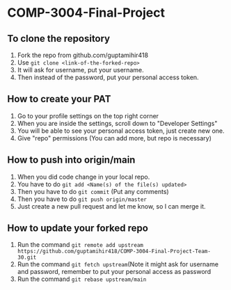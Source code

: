 # COMP-3004-Final-Project

## To clone the repository

1) Fork the repo from github.com/guptamihir418
2) Use `git clone <link-of-the-forked-repo>`
3) It will ask for username, put your username.
4) Then instead of the password, put your personal access token.

## How to create your PAT

1) Go to your profile settings on the top right corner
2) When you are inside the settings, scroll down to "Developer Settings"
3) You will be able to see your personal access token, just create new one. 
4) Give "repo" permissions (You can add more, but repo is necessary)


## How to push into origin/main

1) When you did code change in your local repo.
2) You have to do `git add <Name(s) of the file(s) updated>`
3) Then you have to do `git commit` (Put any comments)
4) Then you have to do `git push origin/master`
5) Just create a new pull request and let me know, so I can merge it.


## How to update your forked repo

1) Run the command `git remote add upstream https://github.com/guptamihir418/COMP-3004-Final-Project-Team-30.git`
2) Run the command `git fetch upstream`(Note it might ask for username and password, remember to put your personal access as password
3) Run the command `git rebase upstream/main`





